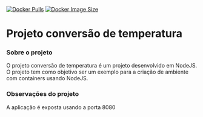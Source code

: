 [![Docker Pulls](https://badgen.net/docker/pulls/alefjlima/conversao-temperatura?icon=docker&label=pulls)](https://hub.docker.com/r/alefjlima/conversao-temperatura/)
[![Docker Image Size](https://badgen.net/docker/size/alefjlima/conversao-temperatura?icon=docker&label=image%20size)](https://hub.docker.com/r/alefjlima/conversao-temperatura/)



# Projeto conversão de temperatura

### Sobre o projeto
O projeto conversão de temperatura é um projeto desenvolvido em NodeJS. O projeto tem como objetivo ser um exemplo para a criação de ambiente com containers usando NodeJS.

### Observações do projeto
A aplicação é exposta usando a porta 8080
